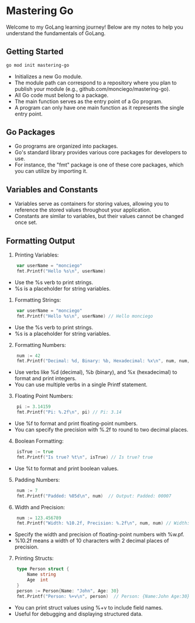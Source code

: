 # Mastering Go

Welcome to my GoLang learning journey! Below are my notes to help you understand the fundamentals of GoLang.

## Getting Started

```bash
go mod init mastering-go
```

- Initializes a new Go module.
- The module path can correspond to a repository where you plan to publish your module (e.g., github.com/monciego/mastering-go).
- All Go code must belong to a package.
- The main function serves as the entry point of a Go program.
- A program can only have one main function as it represents the single entry point.

## Go Packages

- Go programs are organized into packages.
- Go's standard library provides various core packages for developers to use.
- For instance, the "fmt" package is one of these core packages, which you can utilize by importing it.

## Variables and Constants

- Variables serve as containers for storing values, allowing you to reference the stored values throughout your application.
- Constants are similar to variables, but their values cannot be changed once set.

## Formatting Output

1. Printing Variables:

```go
	var userName = "monciego"
    fmt.Printf("Hello %s\n", userName)
```

- Use the %s verb to print strings.
- %s is a placeholder for string variables.

1. Formatting Strings:

```go
	var userName = "monciego"
    fmt.Printf("Hello %s\n", userName) // Hello monciego
```

- Use the %s verb to print strings.
- %s is a placeholder for string variables.

2. Formatting Numbers:

```go
    num := 42
    fmt.Printf("Decimal: %d, Binary: %b, Hexadecimal: %x\n", num, num, num) // Decimal: 42, Binary: 101010, Hexadecimal: 2a
```

- Use verbs like %d (decimal), %b (binary), and %x (hexadecimal) to format and print integers.
- You can use multiple verbs in a single Printf statement.

3. Floating Point Numbers:

```go
    pi := 3.14159
    fmt.Printf("Pi: %.2f\n", pi) // Pi: 3.14
```

- Use %f to format and print floating-point numbers.
- You can specify the precision with %.2f to round to two decimal places.

4. Boolean Formatting:

```go
    isTrue := true
    fmt.Printf("Is true? %t\n", isTrue) // Is true? true
```

- Use %t to format and print boolean values.

5. Padding Numbers:

```go
    num := 7
    fmt.Printf("Padded: %05d\n", num)  // Output: Padded: 00007

```

6. Width and Precision:

```go
    num := 123.456789
    fmt.Printf("Width: %10.2f, Precision: %.2f\n", num, num) // Width:     123.46, Precision: 123.46
```

- Specify the width and precision of floating-point numbers with %w.pf.
- %10.2f means a width of 10 characters with 2 decimal places of precision.

7. Printing Structs:

```go
    type Person struct {
        Name string
        Age  int
    }
    person := Person{Name: "John", Age: 30}
    fmt.Printf("Person: %+v\n", person)  // Person: {Name:John Age:30}
```

- You can print struct values using %+v to include field names.
- Useful for debugging and displaying structured data.
